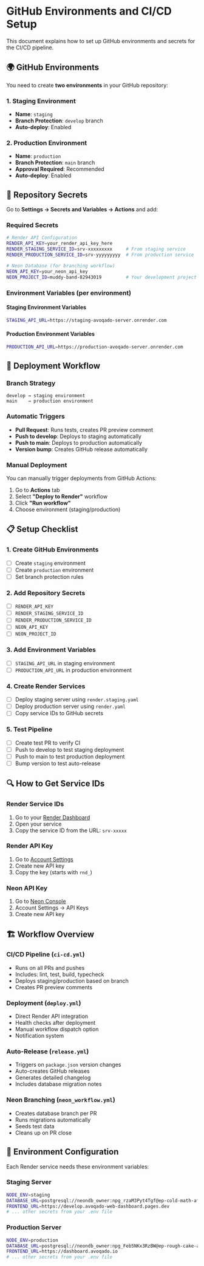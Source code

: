 # GitHub Environments and CI/CD Setup

This document explains how to set up GitHub environments and secrets for the CI/CD pipeline.

## 🌍 GitHub Environments

You need to create **two environments** in your GitHub repository:

### 1. Staging Environment

- **Name**: `staging`
- **Branch Protection**: `develop` branch
- **Auto-deploy**: Enabled

### 2. Production Environment

- **Name**: `production`
- **Branch Protection**: `main` branch
- **Approval Required**: Recommended
- **Auto-deploy**: Enabled

## 🔐 Repository Secrets

Go to **Settings → Secrets and Variables → Actions** and add:

### Required Secrets

```bash
# Render API Configuration
RENDER_API_KEY=your_render_api_key_here
RENDER_STAGING_SERVICE_ID=srv-xxxxxxxxx     # From staging service
RENDER_PRODUCTION_SERVICE_ID=srv-yyyyyyyyy  # From production service

# Neon Database (for branching workflow)
NEON_API_KEY=your_neon_api_key
NEON_PROJECT_ID=muddy-band-82943019         # Your development project ID
```

### Environment Variables (per environment)

#### Staging Environment Variables

```bash
STAGING_API_URL=https://staging-avoqado-server.onrender.com
```

#### Production Environment Variables

```bash
PRODUCTION_API_URL=https://production-avoqado-server.onrender.com
```

## 🚀 Deployment Workflow

### Branch Strategy

```
develop → staging environment
main    → production environment
```

### Automatic Triggers

- **Pull Request**: Runs tests, creates PR preview comment
- **Push to develop**: Deploys to staging automatically
- **Push to main**: Deploys to production automatically
- **Version bump**: Creates GitHub release automatically

### Manual Deployment

You can manually trigger deployments from GitHub Actions:

1. Go to **Actions** tab
2. Select **"Deploy to Render"** workflow
3. Click **"Run workflow"**
4. Choose environment (staging/production)

## 📋 Setup Checklist

### 1. Create GitHub Environments

- [ ] Create `staging` environment
- [ ] Create `production` environment
- [ ] Set branch protection rules

### 2. Add Repository Secrets

- [ ] `RENDER_API_KEY`
- [ ] `RENDER_STAGING_SERVICE_ID`
- [ ] `RENDER_PRODUCTION_SERVICE_ID`
- [ ] `NEON_API_KEY`
- [ ] `NEON_PROJECT_ID`

### 3. Add Environment Variables

- [ ] `STAGING_API_URL` in staging environment
- [ ] `PRODUCTION_API_URL` in production environment

### 4. Create Render Services

- [ ] Deploy staging server using `render.staging.yaml`
- [ ] Deploy production server using `render.yaml`
- [ ] Copy service IDs to GitHub secrets

### 5. Test Pipeline

- [ ] Create test PR to verify CI
- [ ] Push to develop to test staging deployment
- [ ] Push to main to test production deployment
- [ ] Bump version to test auto-release

## 🔍 How to Get Service IDs

### Render Service IDs

1. Go to your [Render Dashboard](https://dashboard.render.com)
2. Open your service
3. Copy the service ID from the URL: `srv-xxxxx`

### Render API Key

1. Go to [Account Settings](https://dashboard.render.com/user/settings)
2. Create new API key
3. Copy the key (starts with `rnd_`)

### Neon API Key

1. Go to [Neon Console](https://console.neon.tech)
2. Account Settings → API Keys
3. Create new API key

## 🏗️ Workflow Overview

### CI/CD Pipeline (`ci-cd.yml`)

- Runs on all PRs and pushes
- Includes: lint, test, build, typecheck
- Deploys staging/production based on branch
- Creates PR preview comments

### Deployment (`deploy.yml`)

- Direct Render API integration
- Health checks after deployment
- Manual workflow dispatch option
- Notification system

### Auto-Release (`release.yml`)

- Triggers on `package.json` version changes
- Auto-creates GitHub releases
- Generates detailed changelog
- Includes database migration notes

### Neon Branching (`neon_workflow.yml`)

- Creates database branch per PR
- Runs migrations automatically
- Seeds test data
- Cleans up on PR close

## 🔧 Environment Configuration

Each Render service needs these environment variables:

### Staging Server

```bash
NODE_ENV=staging
DATABASE_URL=postgresql://neondb_owner:npg_rzaM3Pyt4Tgf@ep-cold-math-aforhbky.c-2.us-west-2.aws.neon.tech/neondb?sslmode=require
FRONTEND_URL=https://develop.avoqado-web-dashboard.pages.dev
# ... other secrets from your .env file
```

### Production Server

```bash
NODE_ENV=production
DATABASE_URL=postgresql://neondb_owner:npg_Feb5NKx3RzBW@ep-rough-cake-admwvkl6.c-2.us-east-1.aws.neon.tech/neondb?sslmode=require
FRONTEND_URL=https://dashboard.avoqado.io
# ... other secrets from your .env file
```
